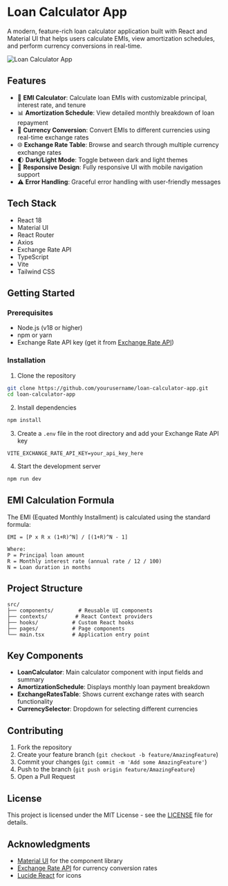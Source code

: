 # Loan Calculator App

A modern, feature-rich loan calculator application built with React and Material UI that helps users calculate EMIs, view amortization schedules, and perform currency conversions in real-time.

![Loan Calculator App](https://images.pexels.com/photos/4386372/pexels-photo-4386372.jpeg?auto=compress&cs=tinysrgb&w=800)

## Features

- 🧮 **EMI Calculator**: Calculate loan EMIs with customizable principal, interest rate, and tenure
- 📊 **Amortization Schedule**: View detailed monthly breakdown of loan repayment
- 💱 **Currency Conversion**: Convert EMIs to different currencies using real-time exchange rates
- 🌐 **Exchange Rate Table**: Browse and search through multiple currency exchange rates
- 🌓 **Dark/Light Mode**: Toggle between dark and light themes
- 📱 **Responsive Design**: Fully responsive UI with mobile navigation support
- ⚠️ **Error Handling**: Graceful error handling with user-friendly messages

## Tech Stack

- React 18
- Material UI
- React Router
- Axios
- Exchange Rate API
- TypeScript
- Vite
- Tailwind CSS

## Getting Started

### Prerequisites

- Node.js (v18 or higher)
- npm or yarn
- Exchange Rate API key (get it from [Exchange Rate API](https://www.exchangerate-api.com/))

### Installation

1. Clone the repository
```bash
git clone https://github.com/yourusername/loan-calculator-app.git
cd loan-calculator-app
```

2. Install dependencies
```bash
npm install
```

3. Create a `.env` file in the root directory and add your Exchange Rate API key
```env
VITE_EXCHANGE_RATE_API_KEY=your_api_key_here
```

4. Start the development server
```bash
npm run dev
```

## EMI Calculation Formula

The EMI (Equated Monthly Installment) is calculated using the standard formula:

```
EMI = [P x R x (1+R)^N] / [(1+R)^N - 1]

Where:
P = Principal loan amount
R = Monthly interest rate (annual rate / 12 / 100)
N = Loan duration in months
```

## Project Structure

```
src/
├── components/        # Reusable UI components
├── contexts/         # React Context providers
├── hooks/           # Custom React hooks
├── pages/           # Page components
└── main.tsx         # Application entry point
```

## Key Components

- **LoanCalculator**: Main calculator component with input fields and summary
- **AmortizationSchedule**: Displays monthly loan payment breakdown
- **ExchangeRatesTable**: Shows current exchange rates with search functionality
- **CurrencySelector**: Dropdown for selecting different currencies



## Contributing

1. Fork the repository
2. Create your feature branch (`git checkout -b feature/AmazingFeature`)
3. Commit your changes (`git commit -m 'Add some AmazingFeature'`)
4. Push to the branch (`git push origin feature/AmazingFeature`)
5. Open a Pull Request

## License

This project is licensed under the MIT License - see the [LICENSE](LICENSE) file for details.

## Acknowledgments

- [Material UI](https://mui.com/) for the component library
- [Exchange Rate API](https://www.exchangerate-api.com/) for currency conversion rates
- [Lucide React](https://lucide.dev/) for icons
